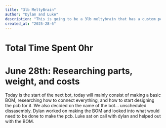 ```yaml
---
title: "3lb MeltyBrain"
author: "Dylan and Luke"
description: "This is going to be a 3lb meltybrain that has a custom pcb to control pwm movement"
created_at: "2025-28-6"
---
```

# Total Time Spent 0hr

# June 28th: Researching parts, weight, and costs

Today is the start of the next bot, today will mainly consist of making a basic BOM, researching how to connect everything, and how to start designing the pcb for it. We also decided on the name of the bot... unscheduled dissasembly. Dylan worked on making the BOM and looked into what would need to be done to make the pcb. Luke sat on call with dylan and helped out with the BOM.
